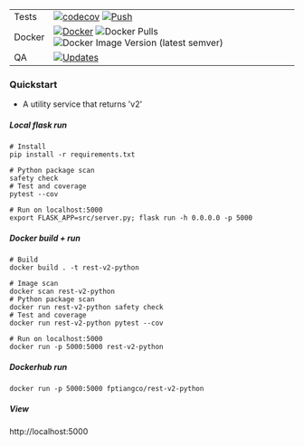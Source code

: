 | | |
|---|---|
| Tests | [![codecov](https://codecov.io/gh/fptiangco/rest-v2-python/branch/main/graph/badge.svg?token=XBB48QQDSM)](https://codecov.io/gh/fptiangco/rest-v2-python) [![Push](https://github.com/fptiangco/rest-v2-python/actions/workflows/trigger_push.yaml/badge.svg)](https://github.com/fptiangco/rest-v2-python/actions/workflows/trigger_push.yaml) |
| Docker | [![Docker](https://img.shields.io/docker/cloud/build/fptiangco/rest-v2-python?label=Docker&style=flat)](https://hub.docker.com/r/fptiangco/rest-v2-python/builds) ![Docker Pulls](https://img.shields.io/docker/pulls/fptiangco/rest-v2-python) ![Docker Image Version (latest semver)](https://img.shields.io/docker/v/fptiangco/rest-v2-python?sort=semver) |
| QA | [![Updates](https://pyup.io/repos/github/fptiangco/rest-v2-python/shield.svg)](https://pyup.io/repos/github/fptiangco/rest-v2-python/) |



### Quickstart
* A utility service that returns 'v2'

##### Local flask run
```
# Install
pip install -r requirements.txt

# Python package scan
safety check
# Test and coverage
pytest --cov

# Run on localhost:5000
export FLASK_APP=src/server.py; flask run -h 0.0.0.0 -p 5000
```
##### Docker build + run
```
# Build
docker build . -t rest-v2-python

# Image scan
docker scan rest-v2-python
# Python package scan
docker run rest-v2-python safety check
# Test and coverage
docker run rest-v2-python pytest --cov

# Run on localhost:5000
docker run -p 5000:5000 rest-v2-python
```
##### Dockerhub run
```
docker run -p 5000:5000 fptiangco/rest-v2-python
```
##### View
http://localhost:5000
